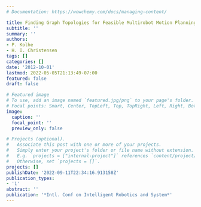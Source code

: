 ```yaml
---
# Documentation: https://wowchemy.com/docs/managing-content/

title: Finding Graph Topologies for Feasible Multirobot Motion Planning
subtitle: ''
summary: ''
authors:
- P. Kolhe
- H. I. Christensen
tags: []
categories: []
date: '2012-10-01'
lastmod: 2022-05-05T21:13:49-07:00
featured: false
draft: false

# Featured image
# To use, add an image named `featured.jpg/png` to your page's folder.
# Focal points: Smart, Center, TopLeft, Top, TopRight, Left, Right, BottomLeft, Bottom, BottomRight.
image:
  caption: ''
  focal_point: ''
  preview_only: false

# Projects (optional).
#   Associate this post with one or more of your projects.
#   Simply enter your project's folder or file name without extension.
#   E.g. `projects = ["internal-project"]` references `content/project/deep-learning/index.md`.
#   Otherwise, set `projects = []`.
projects: []
publishDate: '2022-09-11T22:34:16.913158Z'
publication_types:
- '1'
abstract: ''
publication: '*Intl. Conf on Intelligent Robotics and System*'
---
```

